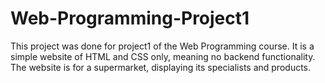 # Web-Programming-Project1
This project was done for project1 of the Web Programming course. It is a simple website of HTML and CSS only, meaning no backend functionality. The website is for a supermarket, displaying its specialists and products.
